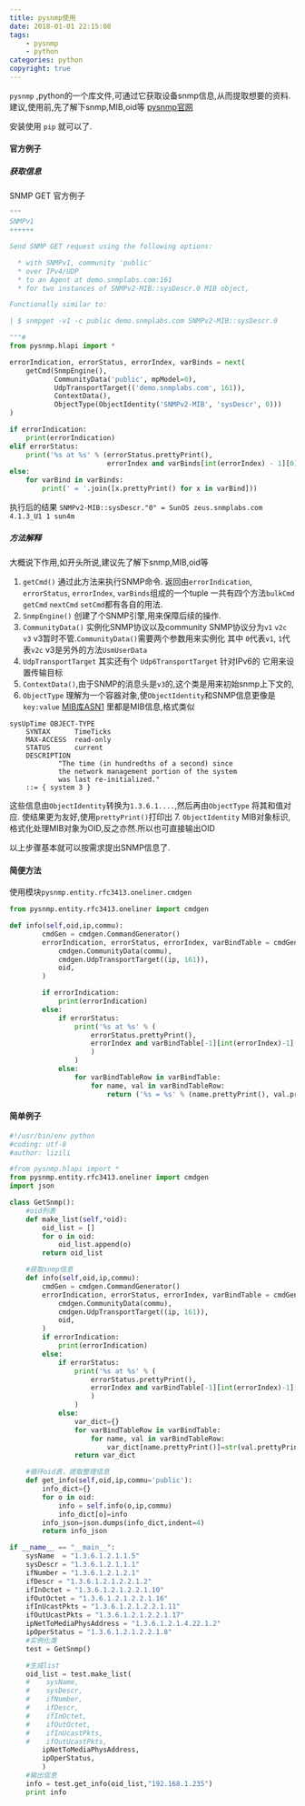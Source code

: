 ```yaml
---
title: pysnmp使用
date: 2018-01-01 22:15:08
tags: 
    - pysnmp
    - python
categories: python
copyright: true
---
```

`pysnmp` ,python的一个库文件,可通过它获取设备snmp信息,从而提取想要的资料.
建议,使用前,先了解下snmp,MIB,oid等 [pysnmp官网](http://snmplabs.com/pysnmp/contents.html)
<!--more-->

安装使用 `pip` 就可以了.

#### 官方例子
##### 获取信息
SNMP GET
官方例子
```python
"""
SNMPv1
++++++

Send SNMP GET request using the following options:

  * with SNMPv1, community 'public'
  * over IPv4/UDP
  * to an Agent at demo.snmplabs.com:161
  * for two instances of SNMPv2-MIB::sysDescr.0 MIB object,

Functionally similar to:

| $ snmpget -v1 -c public demo.snmplabs.com SNMPv2-MIB::sysDescr.0

"""#
from pysnmp.hlapi import *

errorIndication, errorStatus, errorIndex, varBinds = next(
    getCmd(SnmpEngine(),
           CommunityData('public', mpModel=0),
           UdpTransportTarget(('demo.snmplabs.com', 161)),
           ContextData(),
           ObjectType(ObjectIdentity('SNMPv2-MIB', 'sysDescr', 0)))
)

if errorIndication:
    print(errorIndication)
elif errorStatus:
    print('%s at %s' % (errorStatus.prettyPrint(),
                        errorIndex and varBinds[int(errorIndex) - 1][0] or '?'))
else:
    for varBind in varBinds:
        print(' = '.join([x.prettyPrint() for x in varBind]))
```
执行后的结果
`SNMPv2-MIB::sysDescr."0" = SunOS zeus.snmplabs.com 4.1.3_U1 1 sun4m`

##### 方法解释
大概说下作用,如开头所说,建议先了解下snmp,MIB,oid等

1. `getCmd()` 通过此方法来执行SNMP命令.
返回由`errorIndication`, `errorStatus`, `errorIndex`, `varBinds`组成的一个tuple
一共有四个方法`bulkCmd` `getCmd` `nextCmd` `setCmd`都有各自的用法.
2. `SnmpEngine()` 创建了个SNMP引擎,用来保障后续的操作.
3. `CommunityData()` 实例化SNMP协议以及community
SNMP协议分为`v1` `v2c` `v3` v3暂时不管.`CommunityData()`需要两个参数用来实例化
其中 `0`代表`v1`, `1`代表`v2c`  v3是另外的方法`UsmUserData`
4. `UdpTransportTarget` 其实还有个 `Udp6TransportTarget` 针对IPv6的
它用来设置传输目标
5. `ContextData()`,由于SNMP的消息头是`v3`的,这个类是用来初始snmp上下文的,
6. `ObjectType` 理解为一个容器对象,使`ObjectIdentity`和SNMP信息更像是`key:value`
[MIB库ASN1](http://mibs.snmplabs.com/asn1/) 里都是MIB信息,格式类似
```
sysUpTime OBJECT-TYPE
    SYNTAX      TimeTicks
    MAX-ACCESS  read-only
    STATUS      current
    DESCRIPTION
            "The time (in hundredths of a second) since
            the network management portion of the system
            was last re-initialized."
    ::= { system 3 }
```
这些信息由`ObjectIdentity`转换为`1.3.6.1....`,然后再由`ObjectType` 将其和值对应.
使结果更为友好,使用`prettyPrint()`打印出
7. `ObjectIdentity` MIB对象标识,格式化处理MIB对象为OID,反之亦然.所以也可直接输出OID

以上步骤基本就可以按需求提出SNMP信息了.

#### 简便方法
使用模块`pysnmp.entity.rfc3413.oneliner.cmdgen`

```python
from pysnmp.entity.rfc3413.oneliner import cmdgen

def info(self,oid,ip,commu):
        cmdGen = cmdgen.CommandGenerator()
        errorIndication, errorStatus, errorIndex, varBindTable = cmdGen.nextCmd(
            cmdgen.CommunityData(commu),
            cmdgen.UdpTransportTarget((ip, 161)),
            oid,
        )

        if errorIndication:
            print(errorIndication)
        else:
            if errorStatus:
                print('%s at %s' % (
                    errorStatus.prettyPrint(),
                    errorIndex and varBindTable[-1][int(errorIndex)-1][0] or '?'
                    )
                )
            else:
                for varBindTableRow in varBindTable:
                    for name, val in varBindTableRow:
                        return ('%s = %s' % (name.prettyPrint(), val.prettyPrint()))
```

#### 简单例子

```python
#!/usr/bin/env python
#coding: utf-8
#author: lizili

#from pysnmp.hlapi import *
from pysnmp.entity.rfc3413.oneliner import cmdgen
import json

class GetSnmp():
    #oid列表
    def make_list(self,*oid):
        oid_list = []
        for o in oid:
            oid_list.append(o)
        return oid_list 

    #获取snmp信息
    def info(self,oid,ip,commu):
        cmdGen = cmdgen.CommandGenerator()
        errorIndication, errorStatus, errorIndex, varBindTable = cmdGen.nextCmd(
            cmdgen.CommunityData(commu),
            cmdgen.UdpTransportTarget((ip, 161)),
            oid,
        )
        if errorIndication:
            print(errorIndication)
        else:
            if errorStatus:
                print('%s at %s' % (
                    errorStatus.prettyPrint(),
                    errorIndex and varBindTable[-1][int(errorIndex)-1][0] or '?'
                    )
                )
            else:
                var_dict={}
                for varBindTableRow in varBindTable:
                    for name, val in varBindTableRow:
                        var_dict[name.prettyPrint()]=str(val.prettyPrint())
                return var_dict

    #循环oid表，提取整理信息
    def get_info(self,oid,ip,commu='public'):
        info_dict={}
        for o in oid:
            info = self.info(o,ip,commu)
            info_dict[o]=info
        info_json=json.dumps(info_dict,indent=4)
        return info_json

if __name__ == "__main__":
    sysName  = "1.3.6.1.2.1.1.5"
    sysDescr = "1.3.6.1.2.1.1.1"
    ifNumber = "1.3.6.1.2.1.2.1"
    ifDescr = "1.3.6.1.2.1.2.2.1.2"
    ifInOctet = "1.3.6.1.2.1.2.2.1.10"
    ifOutOctet = "1.3.6.1.2.1.2.2.1.16"
    ifInUcastPkts = "1.3.6.1.2.1.2.2.1.11"
    ifOutUcastPkts = "1.3.6.1.2.1.2.2.1.17"
    ipNetToMediaPhysAddress = "1.3.6.1.2.1.4.22.1.2"
    ipOperStatus = "1.3.6.1.2.1.2.2.1.8"
    #实例化类
    test = GetSnmp()

    #生成list
    oid_list = test.make_list(
    #    sysName,
    #    sysDescr,
    #    ifNumber,
    #    ifDescr,
    #    ifInOctet,
    #    ifOutOctet,
    #    ifInUcastPkts,
    #    ifOutUcastPkts,
        ipNetToMediaPhysAddress,
        ipOperStatus,
        )
    #输出信息 
    info = test.get_info(oid_list,"192.168.1.235")
    print info

```